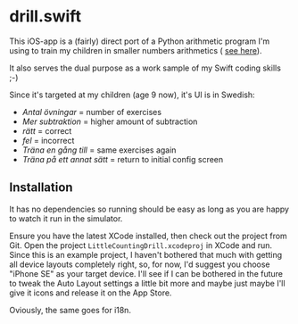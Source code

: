 # drill.swift

This iOS-app is a (fairly) direct port of a Python arithmetic program
I'm using to train my children in smaller numbers arithmetics (
[see here](https://github.com/JacobOscarson/wax-on-wax-off)).

It also serves the dual purpose as a work sample of my Swift coding
skills ;-)

Since it's targeted at my children (age 9 now), it's UI is in
Swedish:

   - _Antal övningar_ = number of exercises
   - _Mer subtraktion_ = higher amount of subtraction
   - _rätt_ = correct
   - _fel_ = incorrect
   - _Träna en gång till_ = same exercises again
   - _Träna på ett annat sätt_ = return to initial config screen

## Installation

It has no dependencies so running should be easy as long as you are
happy to watch it run in the simulator.

Ensure you have the latest XCode installed, then check out the project
from Git. Open the project `LittleCountingDrill.xcodeproj` in XCode
and run. Since this is an example project, I haven't bothered that
much with getting all device layouts completely right, so, for now,
I'd suggest you choose "iPhone SE" as your target device. I'll see if
I can be bothered in the future to tweak the Auto Layout settings a
little bit more and maybe just maybe I'll give it icons and release it
on the App Store.

Oviously, the same goes for i18n.
